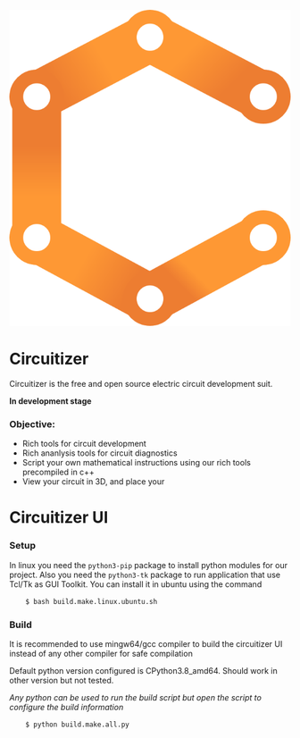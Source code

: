 ![Circuitizer Logo](https://raw.githubusercontent.com/rithviknishad/Circuitizer/master/docs/logo/logo0.png)

# Circuitizer
Circuitizer is the free and open source electric circuit development suit.

__In development stage__

### Objective:

 - Rich tools for circuit development
 - Rich ananlysis tools for circuit diagnostics
 - Script your own mathematical instructions using our rich tools precompiled in c++
 - View your circuit in 3D, and place your 

# Circuitizer UI

### Setup

In linux you need the ```python3-pip``` package to install python modules
for our project. Also you need the ```python3-tk``` package to run application
that use Tcl/Tk as GUI Toolkit. You can install it in ubuntu using the command

```sh
    $ bash build.make.linux.ubuntu.sh
```

### Build

It is recommended to use mingw64/gcc compiler to build the
circuitizer UI instead of any other compiler for safe compilation

Default python version configured is CPython3.8_amd64.
Should work in other version but not tested.

*Any python can be used to run the build script but open
the script to configure the build information*

```sh
    $ python build.make.all.py
```
